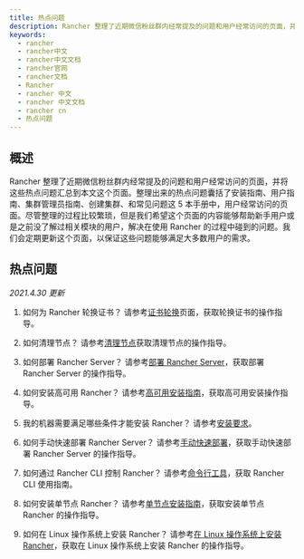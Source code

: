 ```yaml
---
title: 热点问题
description: Rancher 整理了近期微信粉丝群内经常提及的问题和用户经常访问的页面，并将这些热点问题汇总到本文这个页面。初次整理出来的热点问题囊括了安装指南、用户指南、集群管理员指南、创建集群、和常见问题这 5 本手册中，用户经常访问的页面。尽管初次整理的过程比较繁琐，但是我们希望这个页面的内容能够帮助新手用户或是之前没了解过相关模块的用户，解决在使用 Rancher 的过程中碰到的问题。
keywords:
  - rancher
  - rancher中文
  - rancher中文文档
  - rancher官网
  - rancher文档
  - Rancher
  - rancher 中文
  - rancher 中文文档
  - rancher cn
  - 热点问题
---
```


## 概述

Rancher 整理了近期微信粉丝群内经常提及的问题和用户经常访问的页面，并将这些热点问题汇总到本文这个页面。整理出来的热点问题囊括了安装指南、用户指南、集群管理员指南、创建集群、和常见问题这 5 本手册中，用户经常访问的页面。尽管整理的过程比较繁琐，但是我们希望这个页面的内容能够帮助新手用户或是之前没了解过相关模块的用户，解决在使用 Rancher 的过程中碰到的问题。我们会定期更新这个页面，以保证这些问题能够满足大多数用户的需求。

## 热点问题

_2021.4.30 更新_

1.  如何为 Rancher 轮换证书？
    请参考[证书轮换](/docs/rancher2.5/trending-topics/certificate-rotation/_index)页面，获取轮换证书的操作指导。

1.  如何清理节点？
    请参考[清理节点](/docs/rancher2.5/trending-topics/cleaning-cluster-nodes/_index)获取清理节点的操作指导。

1.  如何部署 Rancher Server？
    请参考[部署 Rancher Server](/docs/rancher2.5/trending-topics/deployment/_index)，获取部署 Rancher Server 的操作指导。

1.  如何安装高可用 Rancher？
    请参考[高可用安装指南](/docs/rancher2.5/trending-topics/install-rancher-on-k8s/_index)，获取高可用安装操作指导。

1.  我的机器需要满足哪些条件才能安装 Rancher？
    请参考[安装要求](/docs/rancher2.5/trending-topics/requirements/_index)。

1.  如何手动快速部署 Rancher Server？
    请参考[手动快速部署](/docs/rancher2.5/trending-topics/quickstart-manual-setup/_index)，获取手动快速部署 Rancher Server 的操作指导。

1.  如何通过 Rancher CLI 控制 Rancher？
    请参考[命令行工具](/docs/rancher2.5/trending-topics/cli/_index)，获取 Rancher CLI 使用指南。

1.  如何安装单节点 Rancher？
    请参考[单节点安装指南](/docs/rancher2.5/trending-topics/single-node-docker/_index)，获取安装单节点 Rancher 的操作指导。

1.  如何在 Linux 操作系统上安装 Rancher？
    请参考[在 Linux 操作系统上安装 Rancher](/docs/rancher2.5/trending-topics/install-rancher-on-linux/_index)，获取在 Linux 操作系统上安装 Rancher 的操作指导。
